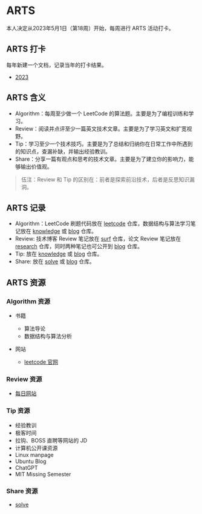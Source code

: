 # ARTS

本人决定从2023年5月1日（第18周）开始，每周进行 ARTS 活动打卡。

## ARTS 打卡

每年新建一个文档，记录当年的打卡结果。

- [2023](2023.md)

## ARTS 含义

- Algorithm：每周至少做一个 LeetCode 的算法题。主要是为了编程训练和学习。
- Review：阅读并点评至少一篇英文技术文章。主要是为了学习英文和扩宽视野。
- Tip：学习至少一个技术技巧。主要是为了总结和归纳你在日常工作中所遇到的知识点，查漏补缺，并输出经验教训。
- Share：分享一篇有观点和思考的技术文章。主要是为了建立你的影响力，能够输出价值观。

> 伍注：Review 和 Tip 的区别在：前者是探索前沿技术，后者是反思知识漏洞。

## ARTS 记录

- Algorithm：LeetCode 刷题代码放在 [leetcode][1] 仓库，数据结构与算法学习笔记放在 [knowledge][2] 或 [blog][6] 仓库。
- Review: 技术博客 Review 笔记放在 [surf][3] 仓库，论文 Review 笔记放在 [research][4] 仓库，同时两种笔记也可公开到 [blog][6] 仓库。
- Tip: 放在 [knowledge][2] 或 [blog][6] 仓库。
- Share: 放在 [solve][5] 或 [blog][6] 仓库。

## ARTS 资源

### Algorithm 资源

- 书籍
  - 算法导论
  - 数据结构与算法分析

- 网站
  - [leetcode 官网][7]

### Review 资源

- [每日网站][8]

### Tip 资源

- 经验教训
- 极客时间
- 拉钩、BOSS 直聘等网站的 JD
- 计算机公开课资源
- Linux manpage
- Ubuntu Blog
- ChatGPT
- MIT Missing Semester

### Share 资源

- [solve][5]

  [1]: https://github.com/whl1729/leetcode
  [2]: https://gitee.com/whl1729/knowledge
  [3]: https://gitee.com/whl1729/surf
  [4]: https://gitee.com/whl1729/research
  [5]: https://github.com/whl1729/solve
  [6]: https://github.com/whl1729/blog
  [7]: https://leetcode.com/
  [8]: https://github.com/whl1729/surf/blob/main/website/daily_websites.md